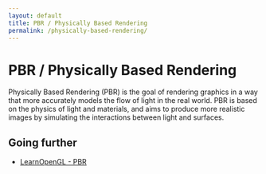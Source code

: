 ```yaml
---
layout: default
title: PBR / Physically Based Rendering
permalink: /physically-based-rendering/
---
```


# PBR / Physically Based Rendering

Physically Based Rendering (PBR) is the goal of rendering graphics in a way that more accurately models the flow of light in the real world. PBR is based on the physics of light and materials, and aims to produce more realistic images by simulating the interactions between light and surfaces.

## Going further

- [LearnOpenGL - PBR](https://learnopengl.com/PBR)
